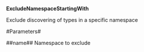 **ExcludeNamespaceStartingWith**

Exclude discovering of types in a specific namespace

#Parameters#


##name##
Namespace to exclude
